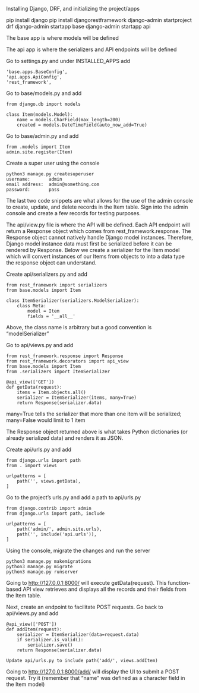 Installing Django, DRF, and initializing the project/apps

pip install django
pip install djangorestframework
django-admin startproject drf
django-admin startapp base
django-admin startapp api

The base app is where models will be defined

The api app is where the serializers and API endpoints will be defined

Go to settings.py and under INSTALLED_APPS add

    'base.apps.BaseConfig',
    'api.apps.ApiConfig',
    'rest_framework',

Go to base/models.py and add

    from django.db import models

    class Item(models.Model):
        name = models.CharField(max_length=200)
        created = models.DateTimeField(auto_now_add=True)

Go to base/admin.py and add

    from .models import Item
    admin.site.register(Item)

Create a super user using the console

    python3 manage.py createsuperuser
    username:       admin
    email address:  admin@something.com
    password:       pass

The last two code snippets are what allows for the use of the admin console to create, update, and delete records in the  Item table. Sign into the admin console and create a few records for testing purposes.

The api/view.py file is where the API will be defined. Each API endpoint will return a Response object which comes from rest_framework.response. The Response object cannot natively handle Django model instances. Therefore, Django model instance data must first be serialized before it can be rendered by Response. Below we create a serializer for the Item model which will convert instances of our Items from objects to into a data type the response object can understand.

Create api/serializers.py and add

    from rest_framework import serializers
    from base.models import Item

    class ItemSerializer(serializers.ModelSerializer):
        class Meta:
            model = Item
            fields = '__all__'

Above, the class name is arbitrary but a good convention is “modelSerializer”

Go to api/views.py and add

    from rest_framework.response import Response
    from rest_framework.decorators import api_view
    from base.models import Item
    from .serializers import ItemSerializer

    @api_view(['GET'])
    def getData(request):
        items = Item.objects.all()
        serializer = ItemSerializer(items, many=True)
        return Response(serializer.data)

many=True tells the serializer that more than one item will be serialized; many=False would limit to 1 item

The Response object returned above is what takes Python dictionaries (or already serialized data) and renders it as JSON.

Create api/urls.py and add

    from django.urls import path
    from . import views

    urlpatterns = [
        path('', views.getData),
    ]

Go to the project’s urls.py and add a path to  api/urls.py

    from django.contrib import admin
    from django.urls import path, include

    urlpatterns = [
        path('admin/', admin.site.urls),
        path('', include('api.urls')),
    ]

Using the console, migrate the changes and run the server

    python3 manage.py makemigrations
    python3 manage.py migrate
    python3 manage.py runserver

Going to http://127.0.0.1:8000/ will execute getData(request). This function-based API view retrieves and displays all the records and their fields from the Item table.

Next, create an endpoint to facilitate POST requests. Go back to api/views.py and add

    @api_view(['POST'])
    def addItem(request):
        serializer = ItemSerializer(data=request.data)
        if serializer.is_valid():
            serializer.save()
        return Response(serializer.data)

    Update api/urls.py to include path('add/', views.addItem)

Going to http://127.0.0.1:8000/add/ will display the UI to submit a POST request. Try it (remember that “name” was defined as a character field in the Item model)
